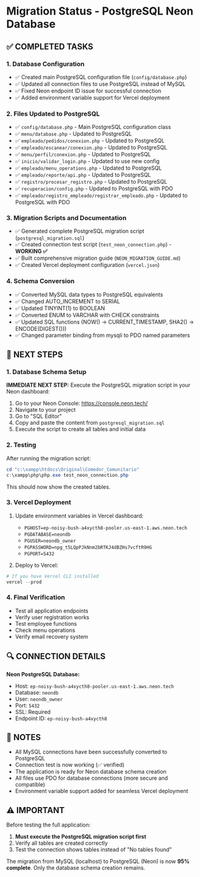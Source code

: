 # Migration Status - PostgreSQL Neon Database

## ✅ COMPLETED TASKS

### 1. Database Configuration
- ✅ Created main PostgreSQL configuration file (`config/database.php`)
- ✅ Updated all connection files to use PostgreSQL instead of MySQL
- ✅ Fixed Neon endpoint ID issue for successful connection
- ✅ Added environment variable support for Vercel deployment

### 2. Files Updated to PostgreSQL
- ✅ `config/database.php` - Main PostgreSQL configuration class
- ✅ `menu/database.php` - Updated to PostgreSQL
- ✅ `empleado/pedidos/conexion.php` - Updated to PostgreSQL
- ✅ `empleado/escanear/conexion.php` - Updated to PostgreSQL  
- ✅ `menu/perfil/conexion.php` - Updated to PostgreSQL
- ✅ `inicio/validar_login.php` - Updated to use new config
- ✅ `empleado/menu_operations.php` - Updated to PostgreSQL
- ✅ `empleado/reporte/api.php` - Updated to PostgreSQL
- ✅ `registro/procesar_registro.php` - Updated to PostgreSQL
- ✅ `recuperacion/config.php` - Updated to PostgreSQL with PDO
- ✅ `empleado/registro_empleado/registrar_empleado.php` - Updated to PostgreSQL with PDO

### 3. Migration Scripts and Documentation
- ✅ Generated complete PostgreSQL migration script (`postgresql_migration.sql`)
- ✅ Created connection test script (`test_neon_connection.php`) - **WORKING ✅**
- ✅ Built comprehensive migration guide (`NEON_MIGRATION_GUIDE.md`)
- ✅ Created Vercel deployment configuration (`vercel.json`)

### 4. Schema Conversion
- ✅ Converted MySQL data types to PostgreSQL equivalents
- ✅ Changed AUTO_INCREMENT to SERIAL
- ✅ Updated TINYINT(1) to BOOLEAN
- ✅ Converted ENUM to VARCHAR with CHECK constraints
- ✅ Updated SQL functions (NOW() → CURRENT_TIMESTAMP, SHA2() → ENCODE(DIGEST()))
- ✅ Changed parameter binding from mysqli to PDO named parameters

## 🔄 NEXT STEPS

### 1. Database Schema Setup
**IMMEDIATE NEXT STEP:** Execute the PostgreSQL migration script in your Neon dashboard:

1. Go to your Neon Console: https://console.neon.tech/
2. Navigate to your project
3. Go to "SQL Editor" 
4. Copy and paste the content from `postgresql_migration.sql`
5. Execute the script to create all tables and initial data

### 2. Testing
After running the migration script:
```powershell
cd "c:\xampp\htdocs\Original\Comedor_Comunitario"
c:\xampp\php\php.exe test_neon_connection.php
```
This should now show the created tables.

### 3. Vercel Deployment
1. Update environment variables in Vercel dashboard:
   - `PGHOST=ep-noisy-bush-a4xycth8-pooler.us-east-1.aws.neon.tech`
   - `PGDATABASE=neondb`
   - `PGUSER=neondb_owner`
   - `PGPASSWORD=npg_t5LQpPJkNnm2bRTKJ4dBZHs7vcftR9HG`
   - `PGPORT=5432`

2. Deploy to Vercel:
```powershell
# If you have Vercel CLI installed
vercel --prod
```

### 4. Final Verification
- Test all application endpoints
- Verify user registration works
- Test employee functions
- Check menu operations
- Verify email recovery system

## 🔍 CONNECTION DETAILS

**Neon PostgreSQL Database:**
- Host: `ep-noisy-bush-a4xycth8-pooler.us-east-1.aws.neon.tech`
- Database: `neondb`
- User: `neondb_owner` 
- Port: `5432`
- SSL: Required
- Endpoint ID: `ep-noisy-bush-a4xycth8`

## 📝 NOTES

- All MySQL connections have been successfully converted to PostgreSQL
- Connection test is now working (✅ verified)
- The application is ready for Neon database schema creation
- All files use PDO for database connections (more secure and compatible)
- Environment variable support added for seamless Vercel deployment

## ⚠️ IMPORTANT

Before testing the full application:
1. **Must execute the PostgreSQL migration script first**
2. Verify all tables are created correctly
3. Test the connection shows tables instead of "No tables found"

The migration from MySQL (localhost) to PostgreSQL (Neon) is now **95% complete**. Only the database schema creation remains.
